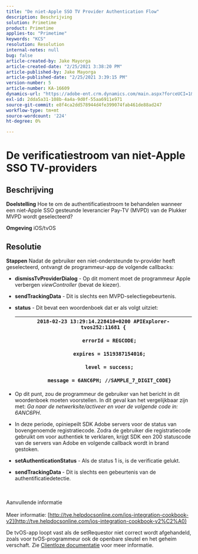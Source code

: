 ```yaml
---
title: "De niet-Apple SSO TV Provider Authentication Flow"
description: Beschrijving
solution: Primetime
product: Primetime
applies-to: "Primetime"
keywords: "KCS"
resolution: Resolution
internal-notes: null
bug: false
article-created-by: Jake Mayorga
article-created-date: "2/25/2021 3:38:20 PM"
article-published-by: Jake Mayorga
article-published-date: "2/25/2021 3:39:15 PM"
version-number: 5
article-number: KA-16609
dynamics-url: "https://adobe-ent.crm.dynamics.com/main.aspx?forceUCI=1&pagetype=entityrecord&etn=knowledgearticle&id=db2e6d7c-7f77-eb11-a812-000d3a37d0c6"
exl-id: 2dda5a31-108b-4a4a-9d0f-55aa6911e971
source-git-commit: e8f4ca2dd578944d4fe399074fab461de88ad247
workflow-type: tm+mt
source-wordcount: '224'
ht-degree: 0%

---
```


# De verificatiestroom van niet-Apple SSO TV-providers

## Beschrijving

<b>Doelstelling</b>
Hoe te om de authentificatiestroom te behandelen wanneer een niet-Apple SSO gesteunde leverancier Pay-TV (MVPD) van de Plukker MVPD wordt geselecteerd?


<b>Omgeving</b>
iOS/tvOS


## Resolutie

<b>Stappen</b>
Nadat de gebruiker een niet-ondersteunde tv-provider heeft geselecteerd, ontvangt de programmeur-app de volgende callbacks:

- <b>dismissTvProviderDialog</b> - Op dit moment moet de programmeur Apple verbergen *viewController* (bevat de kiezer).
- <b>sendTrackingData</b> - Dit is slechts een MVPD-selectiegebeurtenis.
- <b>status</b> - Dit bevat een woordenboek dat er als volgt uitziet:

   | `2018-02-23 13:29:14.228410+0200 APIExplorer-tvos252:11681 {`<br><br>`    errorId = REGCODE;`<br><br>`    expires = 1519387154016;`<br><br>`    level = success;`<br><br>`    message = 6ANC6PH; //SAMPLE_7_DIGIT_CODE}` |
   | --- |


- Op dit punt, zou de programmeur de gebruiker van het bericht in dit woordenboek moeten voorstellen. In dit geval kan het vergelijkbaar zijn met: *Ga naar de netwerksite/activeer en voer de volgende code in: 6ANC6PH*.
- In deze periode, opiniepeilt SDK Adobe servers voor de status van bovengenoemde registratiecode. Zodra de gebruiker die registratiecode gebruikt om voor authentiek te verklaren, krijgt SDK een 200 statuscode van de servers van Adobe en volgende callback wordt in brand gestoken.


- <b>setAuthenticationStatus</b> - Als de status 1 is, is de verificatie gelukt.


- <b>sendTrackingData </b>- Dit is slechts een gebeurtenis van de authentificatiedetectie.

<br><br>Aanvullende informatie<br><br>
Meer informatie: [http://tve.helpdocsonline.com/ios-integration-cookbook-v2](http://tve.helpdocsonline.com/ios-integration-cookbook-v2%C2%A0)

De tvOS-app loopt vast als de setRequestor niet correct wordt afgehandeld, zoals voor tvOS-programmeur ook de openbare sleutel en het geheim verschaft. Zie [Clientloze documentatie](http://tve.helpdocsonline.com/clientless-integration-cookbook-v2$create_dev) voor meer informatie.
